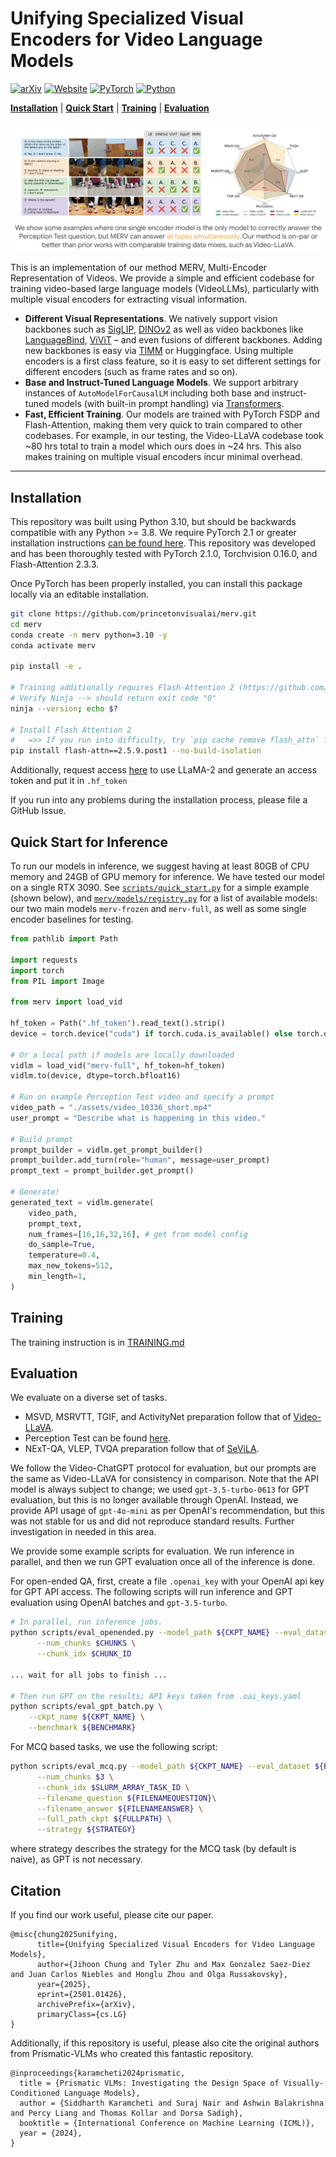 # Unifying Specialized Visual Encoders for Video Language Models

[![arXiv](https://img.shields.io/badge/arXiv-2501.01426-df2a2a.svg?style=for-the-badge)](https://arxiv.org/abs/2501.01426)
[![Website](https://img.shields.io/badge/project-page-blue?style=for-the-badge)](https://tylerzhu.com/merv/)
[![PyTorch](https://img.shields.io/badge/PyTorch-2.1.0-EE4C2C.svg?style=for-the-badge&logo=pytorch)](https://pytorch.org/get-started/locally/)
[![Python](https://img.shields.io/badge/python-3.10-blue?style=for-the-badge)](https://www.python.org)

[**Installation**](#installation) | [**Quick Start**](#quick-start-for-inference) | [**Training**](#training) | [**Evaluation**](#evaluation)

![Teaser](assets/teaser.png)

This is an implementation of our method MERV, Multi-Encoder Representation of Videos.
We provide a simple and efficient codebase for training video-based large language models (VideoLLMs), particularly with multiple visual encoders for extracting visual information.

- **Different Visual Representations**. We natively support vision backbones such as
  [SigLIP](https://arxiv.org/abs/2303.15343), [DINOv2](https://arxiv.org/abs/2304.07193) as well as video backbones like
  [LanguageBind](https://arxiv.org/abs/2310.01852), [ViViT](https://arxiv.org/abs/2103.15691) – and even fusions of different backbones.
  Adding new backbones is easy via [TIMM](https://huggingface.co/timm) or Huggingface.
  Using multiple encoders is a first class feature, so it is easy to set different settings for different encoders (such as frame rates and so on).
- **Base and Instruct-Tuned Language Models**. We support arbitrary instances of `AutoModelForCausalLM` including both
  base and instruct-tuned models (with built-in prompt handling) via [Transformers](https://github.com/huggingface/transformers).
- **Fast, Efficient Training**. Our models are trained with PyTorch FSDP and Flash-Attention, making them very quick to train compared to other codebases. For example, in our testing, the Video-LLaVA codebase took ~80 hrs total to train a model which ours does in ~24 hrs. This also makes training on multiple visual encoders incur minimal overhead.

---

## Installation

This repository was built using Python 3.10, but should be backwards compatible with any Python >= 3.8. We require
PyTorch 2.1 or greater installation instructions [can be found here](https://pytorch.org/get-started/locally/). This
repository was developed and has been thoroughly tested with PyTorch 2.1.0, Torchvision 0.16.0, and Flash-Attention 2.3.3.

Once PyTorch has been properly installed, you can install this package locally via an editable installation.

```bash
git clone https://github.com/princetonvisualai/merv.git
cd merv
conda create -n merv python=3.10 -y
conda activate merv

pip install -e .

# Training additionally requires Flash-Attention 2 (https://github.com/Dao-AILab/flash-attention)
# Verify Ninja --> should return exit code "0"
ninja --version; echo $?

# Install Flash Attention 2
#   =>> If you run into difficulty, try `pip cache remove flash_attn` first
pip install flash-attn==2.5.9.post1 --no-build-isolation
```

Additionally, request access [here](https://huggingface.co/meta-llama/Llama-2-7b-hf) to use LLaMA-2 and generate an access token and put it in `.hf_token`

If you run into any problems during the installation process, please file a GitHub Issue.

## Quick Start for Inference

To run our models in inference, we suggest having at least 80GB of CPU memory and 24GB of GPU memory for inference. 
We have tested our model on a single RTX 3090.
See [```scripts/quick_start.py```](scripts/quick_start.py) for a simple example (shown below), and [```merv/models/registry.py```](merv/models/registry.py) for a list of available models: our two main models ```merv-frozen``` and ```merv-full```, as well as some single encoder baselines for testing.

```python
from pathlib import Path

import requests
import torch
from PIL import Image

from merv import load_vid

hf_token = Path(".hf_token").read_text().strip()
device = torch.device("cuda") if torch.cuda.is_available() else torch.device("cpu")

# Or a local path if models are locally downloaded
vidlm = load_vid("merv-full", hf_token=hf_token)
vidlm.to(device, dtype=torch.bfloat16)

# Run on example Perception Test video and specify a prompt
video_path = "./assets/video_10336_short.mp4"
user_prompt = "Describe what is happening in this video."

# Build prompt
prompt_builder = vidlm.get_prompt_builder()
prompt_builder.add_turn(role="human", message=user_prompt)
prompt_text = prompt_builder.get_prompt()

# Generate!
generated_text = vidlm.generate(
    video_path,
    prompt_text,
    num_frames=[16,16,32,16], # get from model config
    do_sample=True,
    temperature=0.4,
    max_new_tokens=512,
    min_length=1,
)
```

## Training

The training instruction is in [TRAINING.md](TRAINING.md)

## Evaluation

We evaluate on a diverse set of tasks.
* MSVD, MSRVTT, TGIF, and ActivityNet preparation follow that of [Video-LLaVA](https://github.com/PKU-YuanGroup/Video-LLaVA/blob/main/TRAIN_AND_VALIDATE.md).
* Perception Test can be found [here](https://github.com/google-deepmind/perception_test).
* NExT-QA, VLEP, TVQA preparation follow that of [SeViLA](https://github.com/Yui010206/SeViLA?tab=readme-ov-file).

We follow the Video-ChatGPT protocol for evaluation, but our prompts are the same as Video-LLaVA for consistency in comparison.
Note that the API model is always subject to change; we used ``gpt-3.5-turbo-0613`` for GPT evaluation, but this is no longer available through OpenAI.
Instead, we provide API usage of ``gpt-4o-mini`` as per OpenAI's recommendation, but this was not stable for us and did not reproduce standard results.
Further investigation in needed in this area.

We provide some example scripts for evaluation.
We run inference in parallel, and then we run GPT evaluation once all of the inference is done.

For open-ended QA, first, create a file ``.openai_key`` with your OpenAI api key for GPT API access.
The following scripts will run inference and GPT evaluation using OpenAI batches and ```gpt-3.5-turbo```.

```sh
# In parallel, run inference jobs.
python scripts/eval_openended.py --model_path ${CKPT_NAME} --eval_dataset ${BENCHMARK} \
      --num_chunks $CHUNKS \
      --chunk_idx $CHUNK_ID

... wait for all jobs to finish ...

# Then run GPT on the results; API keys taken from .oai_keys.yaml
python scripts/eval_gpt_batch.py \
    --ckpt_name ${CKPT_NAME} \
    --benchmark ${BENCHMARK}
```

For MCQ based tasks, we use the following script:

```sh
python scripts/eval_mcq.py --model_path ${CKPT_NAME} --eval_dataset ${BENCHMARK} \
      --num_chunks $3 \
      --chunk_idx $SLURM_ARRAY_TASK_ID \
      --filename_question ${FILENAMEQUESTION}\
      --filename_answer ${FILENAMEANSWER} \
      --full_path_ckpt ${FULLPATH} \
      --strategy ${STRATEGY}
```
where strategy describes the strategy for the MCQ task (by default is naive), as GPT is not necessary.

## Citation
If you find our work useful, please cite our paper.
```
@misc{chung2025unifying,
      title={Unifying Specialized Visual Encoders for Video Language Models},
      author={Jihoon Chung and Tyler Zhu and Max Gonzalez Saez-Diez and Juan Carlos Niebles and Honglu Zhou and Olga Russakovsky},
      year={2025},
      eprint={2501.01426},
      archivePrefix={arXiv},
      primaryClass={cs.LG}
}
```

Additionally, if this repository is useful, please also cite the original authors from Prismatic-VLMs who created this fantastic repository.
```
@inproceedings{karamcheti2024prismatic,
  title = {Prismatic VLMs: Investigating the Design Space of Visually-Conditioned Language Models},
  author = {Siddharth Karamcheti and Suraj Nair and Ashwin Balakrishna and Percy Liang and Thomas Kollar and Dorsa Sadigh},
  booktitle = {International Conference on Machine Learning (ICML)},
  year = {2024},
}
```
